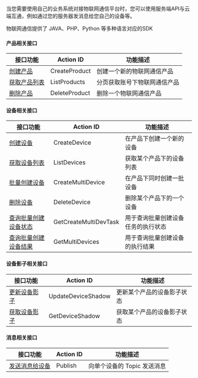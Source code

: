 当您需要使用自己的业务系统对接物联网通信平台时，您可以使用服务端API与云端互通，例如通过您的服务器发消息给您自己的设备等。物联网通信提供了 JAVA、PHP、Python 等多种语言对应的SDK

#### 产品相关接口

|接口功能	|	Action ID	| 功能描述	|
| ------  | ------------| --------|
| [创建产品](https://cloud.tencent.com/document/product/634/12051)| CreateProduct| 创建一个新的物联网通信产品
| [获取产品列表](https://cloud.tencent.com/document/product/634/12054)|  ListProducts| 分页获取账号下物联网通信产品
| [删除产品](https://cloud.tencent.com/document/product/634/14068)| DeleteProduct| 删除一个物联网通信产品

#### 设备相关接口

|接口功能	|	Action ID	| 功能描述	|
| ------  | ------------| --------|
| [创建设备](https://cloud.tencent.com/document/product/634/12050)| CreateDevice| 在产品下创建一个新的设备
| [获取设备列表](https://cloud.tencent.com/document/product/634/12053)|  ListDevices| 获取某个产品下的设备列表
| [批量创建设备](https://cloud.tencent.com/document/product/634/12276)| CreateMultiDevice| 在产品下同时创建一批设备
| [删除设备](https://cloud.tencent.com/document/product/634/12277)| DeleteDevice|	删除某个产品下的一个设备
| [查询批量创建设备状态](https://cloud.tencent.com/document/product/634/14069)| GetCreateMultiDevTask| 用于查询批量创建设备任务的执行状态
| [查询批量创建设备结果](https://cloud.tencent.com/document/product/634/14070)| GetMultiDevices| 用于查询批量创建设备的执行结果

#### 设备影子相关接口

|接口功能	|	Action ID	| 功能描述	|
| ------  | ------------| --------|
| [更新设备影子](https://cloud.tencent.com/document/product/634/12055)| UpdateDeviceShadow| 更新某个产品的设备影子状态
| [获取设备影子](https://cloud.tencent.com/document/product/634/12052) |  GetDeviceShadow| 获取某个产品的设备影子状态

#### 消息相关接口
|接口功能	|	Action ID	| 功能描述	|
| ------  | ------------| --------|
| [发送消息给设备](https://cloud.tencent.com/document/product/634/12278)| Publish| 向单个设备的 Topic 发送消息